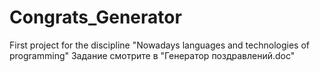 # Congrats_Generator
First project for the discipline "Nowadays languages and technologies of programming"
Задание смотрите в "Генератор поздравлений.doc"
